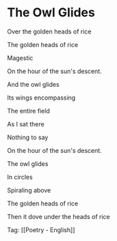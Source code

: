 # The Owl Glides

Over the golden heads of rice

The golden heads of rice

Magestic

On the hour of the sun's descent.

And the owl glides

Its wings encompassing

The entire field

As I sat there

Nothing to say

On the hour of the sun's descent.

The owl glides

In circles

Spiraling above

The golden heads of rice

Then it dove under the heads of rice

Tag: [[Poetry - English]]

